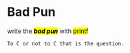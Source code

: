 # Bad Pun

write the <mark>***bad pun***</mark> with <mark>printf</mark>

```
To C or not to C that is the question.
```



